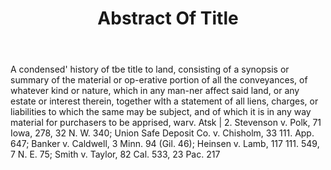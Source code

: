 ---
title: Abstract Of Title
letter: A
permalink: "/definitions/abstract-of-title.html"
body: A condensed' history of tbe title to land, consisting of a synopsis or summary
  of the material or op-erative portion of all the conveyances, of whatever kind or
  nature, which in any man-ner affect said land, or any estate or interest therein,
  together wlth a statement of all liens, charges, or liabilities to which the same
  may be subject, and of which it is in any way material for purchasers to be apprised,
  warv. Atsk | 2. Stevenson v. Polk, 71 Iowa, 278, 32 N. W. 340; Union Safe Deposit
  Co. v. Chisholm, 33 111. App. 647; Banker v. Caldwell, 3 Minn. 94 (Gil. 46); Heinsen
  v. Lamb, 117 111. 549, 7 N. E. 75; Smith v. Taylor, 82 Cal. 533, 23 Pac. 217
published_at: '2018-07-07'
layout: post
---